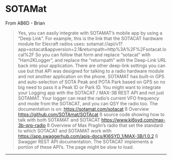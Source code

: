 # SOTAMat

From AB6D - Brian

> Yes, you can easily integrate with SOTAMAT’s mobile app by using a “Deep Link”.  For example, this is the link that the SOTACAT hardware module for Elecraft radios uses:
> sotamat://api/v1?app=sotacat&appversion=2.1&returnpath=http%3A%2F%2Fsotacat.local%2F
> So you can follow that form and replace “sotacat” with “Ham2KLogger”, and replace the “returnpath” with the Deep-Link URL back into your application.
> There are other deep-link settings you can use but that API was designed for talking to a radio hardware module and not another application on the phone.  SOTAMAT has built-in GPS and auto-selection of SOTA Peak and POTA Park based on GPS so no big need to pass it a Peak ID or Park ID.
> You might want to integrate your Logging app with the SOTACAT / MAX-3B REST API and not just SOTAMAT.  Your logger can read the radio’s current VFO frequency and mode from the SOTACAT, and you can QSY the radio too.  The documentation is on:
> https://sotamat.com/sotacat  ß Overview
> https://github.com/SOTAmat/SOTAcat   ß source code showing how to talk with both SOTAMAT and SOTACAT
> https://www.ki6syd.com/max-3b-qrp-radio   ß Overview of Max Praglin’s radio that set the standard to which SOTACAT and SOTAMAT work with
> https://app.swaggerhub.com/apis-docs/KI6SYD_1/MAX-3B/1.0.2  ß Swagger REST API documentation.  The SOTACAT implements a portion of these API’s.  The page might be slow to load.



---
